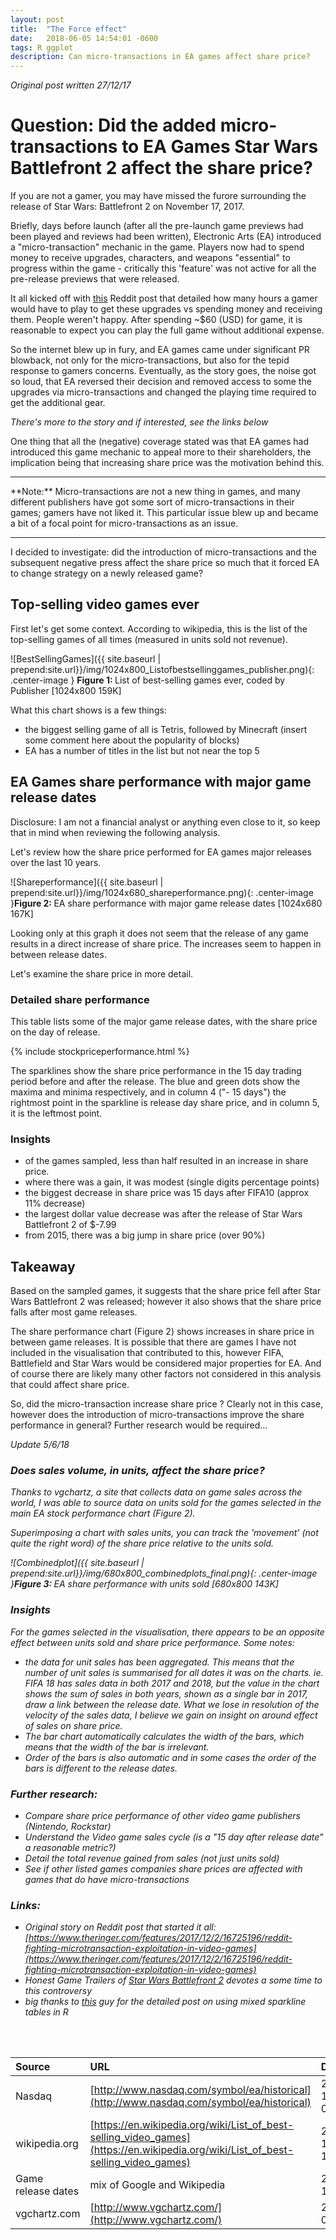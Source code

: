```yaml
---
layout: post
title:  "The Force effect"
date:   2018-06-05 14:54:01 -0600
tags: R ggplot
description: Can micro-transactions in EA games affect share price?
---
```


<i> Original post written 27/12/17</i>

# Question: Did the added micro-transactions to EA Games Star Wars Battlefront 2 affect the share price?

If you are not a gamer, you may have missed the furore surrounding the release of Star Wars: Battlefront 2 on November 17, 2017.

Briefly, days before launch (after all the pre-launch game previews had been played and reviews had been written), Electronic Arts (EA) introduced a "micro-transaction" mechanic in the game. Players now had to spend money to receive upgrades, characters, and weapons "essential" to progress within the game - critically this 'feature' was not active for all the pre-release previews that were released.

It all kicked off with [this](https://www.reddit.com/r/StarWarsBattlefront/comments/7c6bjm/it_takes_40_hours_to_unlock_a_hero_spreadsheet/) Reddit post that detailed how many hours a gamer would have to play to get these upgrades vs spending money and receiving them.
People weren't happy. After spending ~$60 (USD) for game, it is reasonable to expect you can play the full game without additional expense.

So the internet blew up in fury, and EA games came under significant PR blowback, not only for the micro-transactions, but also for the tepid response to gamers concerns. Eventually, as the story goes, the noise got so loud, that EA reversed their decision and removed access to some the upgrades via micro-transactions and changed the playing time required to get the additional gear.

*There's more to the story and if interested, see the links below*

One thing that all the (negative) coverage stated was that EA games had introduced this game mechanic to appeal more to their shareholders, the implication being that increasing share price was the motivation behind this.
<hr>
**Note:** Micro-transactions are not a new thing in games, and many different publishers have got some sort of micro-transactions in their games;  gamers have not liked it. This particular issue blew up and became a bit of a focal point for micro-transactions as an issue.
<hr>


I decided to investigate: did the introduction of micro-transactions and the subsequent negative press affect the share price so much that it forced EA to change strategy on a newly released game?


## Top-selling video games ever
First let's get some context. According to wikipedia, this is the list of the top-selling games of all times (measured in units sold not revenue).

![BestSellingGames]({{ site.baseurl | prepend:site.url}}/img/1024x800_Listofbestsellinggames_publisher.png){: .center-image } <b>Figure 1: </b>List of best-selling games ever, coded by Publisher [1024x800 159K]

What this chart shows is a few things:
- the biggest selling game of all  is Tetris, followed by Minecraft (insert some comment here about the popularity of blocks)
- EA has a number of titles in the list but not near the top 5

## EA Games share performance with major game release dates

Disclosure: I am not a financial analyst or anything even close to it, so keep that in mind when reviewing the following analysis.

Let's review how the share price performed for EA games major releases over the last 10 years.

![Shareperformance]({{ site.baseurl | prepend:site.url}}/img/1024x680_shareperformance.png){: .center-image }<b>Figure 2: </b> EA share performance with major game release dates [1024x680 167K]

Looking only at this graph it does not seem that the release of any game results in a direct increase of share price. The increases seem to happen in between release dates.

Let's examine the share price in more detail.

### Detailed share performance
This table lists some of the major game release dates, with the share price on the day of release.

{% include stockpriceperformance.html %}

The sparklines show the share price performance in the 15 day trading period before and after the release. The blue and green dots show the maxima and minima respectively, and in column 4 ("- 15 days") the rightmost point in the sparkline is release day share price, and in column 5, it is the leftmost point.

### Insights
- of the games sampled, less than half resulted in an increase in share price.
- where there was a gain, it was modest (single digits percentage points)
- the biggest decrease in share price was 15 days after FIFA10  (approx 11% decrease)
- the largest dollar value decrease was after the release of Star Wars Battlefront 2 of $-7.99
- from 2015, there was a big jump in share price (over 90%)


## Takeaway
Based on the sampled games, it suggests that the share price fell after Star Wars Battlefront 2 was released; however it also shows that the share price falls after most game releases.

The share performance chart (Figure 2) shows increases in share price in between game releases. It is possible that there are games I have not included in the visualisation that contributed to this, however FIFA, Battlefield and Star Wars would be considered major properties for EA. And of course there are likely many other factors not considered in this analysis that could affect share price.

So, did the micro-transaction increase share price ? Clearly not in this case, however does the introduction of micro-transactions improve the share performance in general? Further research would be required...

<i>Update 5/6/18<i>

### Does sales volume, in units, affect the share price?

Thanks to vgchartz, a site that collects data on game sales across the world, I was able to source data on units sold for the games selected in the main EA stock performance chart (Figure 2).

Superimposing a chart with sales units, you can track the 'movement' (not quite the right word) of the share price relative to the units sold.

![Combinedplot]({{ site.baseurl | prepend:site.url}}/img/680x800_combinedplots_final.png){: .center-image }<b>Figure 3: </b> EA share performance with units sold [680x800 143K]


### Insights

For the games selected in the visualisation, there appears to be an opposite effect between units sold and share price performance.
Some notes:
-  the data for unit sales has been aggregated. This means that the number of unit sales is summarised for all dates it was on the charts. ie. FIFA 18 has sales data in both 2017 and 2018, but the value in the chart shows the sum of sales in both years, shown as a single bar in 2017, draw a link between the release date.
What we lose in resolution of the velocity of the sales data, I believe we gain on insight on around effect of sales on share price.
- The bar chart automatically calculates the width of the bars, which means that the width of the bar is irrelevant.
- Order of the bars is also automatic and in some cases the order of the bars is different to the release dates.


### Further research:
- Compare share price performance of other video game publishers (Nintendo, Rockstar)
- Understand the Video game sales cycle (is a "15 day after release date" a reasonable metric?)
- Detail the total revenue gained from sales (not just units sold)
- See if other listed games companies share prices are affected with games that do have micro-transactions


### Links:
- Original story on Reddit post that started it all: [https://www.theringer.com/features/2017/12/2/16725196/reddit-fighting-microtransaction-exploitation-in-video-games](https://www.theringer.com/features/2017/12/2/16725196/reddit-fighting-microtransaction-exploitation-in-video-games)
- Honest Game Trailers of [Star Wars Battlefront 2](https://www.youtube.com/watch?v=DreMDPj3s94) devotes a some time to this controversy
- big thanks to [this](https://leonawicz.github.io/HtmlWidgetExamples/ex_dt_sparkline.html) guy for the detailed post on using mixed sparkline tables in R
<br>
<br>

| Source | URL         | Datetime |
|:-------------|:------------------|:------|
| Nasdaq         | [http://www.nasdaq.com/symbol/ea/historical](http://www.nasdaq.com/symbol/ea/historical) |  2017-12-11 08:18am |
| wikipedia.org        |  [https://en.wikipedia.org/wiki/List_of_best-selling_video_games](https://en.wikipedia.org/wiki/List_of_best-selling_video_games) |  2017-12-04 12:30pm  |
| Game release dates      |  mix of Google and Wikipedia |  2017-12-04   |
| vgchartz.com  | [http://www.vgchartz.com/](http://www.vgchartz.com/) | 2018-05-19 |
